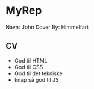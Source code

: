 # MyRep
 Navn: John Dover
 By: Himmelfart
 
 CV
 --------------
 - God til HTML
 - God til CSS
 - God til det tekniske
 - knap så god til JS
